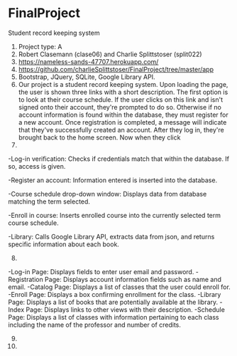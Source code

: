 # FinalProject
Student record keeping system

1. Project type: A
2. Robert Clasemann (clase06) and Charlie Splittstoser (split022)
3. https://nameless-sands-47707.herokuapp.com/
4. https://github.com/charlieSplittstoser/FinalProject/tree/master/app
5. Bootstrap, JQuery, SQLite, Google Library API. 
6. Our project is a student record keeping system. Upon loading the page, the user is shown three links with a short description.
The first option is to look at their course schedule. If the user clicks on this link and isn't signed onto their account,
they're prompted to do so. Otherwise if no account information is found within the database, they must register for a new
account. Once registration is completed, a message will indicate that they've successfully created an account. After they log in,
they're brought back to the home screen. Now when they click
7.
  -Log-in verification: Checks if credentials match that within the database. If so, access is given.
  
  -Register an account: Information entered is inserted into the database.
  
  -Course schedule drop-down window: Displays data from database matching the term selected.
  
  -Enroll in course: Inserts enrolled course into the currently selected term course schedule.
  
  -Library: Calls Google Library API, extracts data from json, and returns specific information about each book.
  
8.
  -Log-in Page: Displays fields to enter user email and password. 
  -Registration Page: Displays account information fields such as name and email.
  -Catalog Page: Displays a list of classes that the user could enroll for.
  -Enroll Page: Displays a box confirming enrollment for the class.
  -Library Page: Displays a list of books that are potentially available at the library.
  -Index Page: Displays links to other views with their description.
  -Schedule Page: Displays a list of classes with information pertaining to each class including the name of the professor and
  number of credits. 
  
9.
10.
